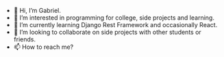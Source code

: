- 👋 Hi, I’m Gabriel.
- 👀 I’m interested in programming for college, side projects and learning.
- 🌱 I’m currently learning Django Rest Framework and occasionally React.
- 💞️ I’m looking to collaborate on side projects with other students or friends. 
- 📫 How to reach me?

<!---
Gamaco/Gamaco is a ✨ special ✨ repository because its `README.md` (this file) appears on your GitHub profile.
You can click the Preview link to take a look at your changes.
--->
